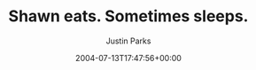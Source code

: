 ---
title: Shawn eats. Sometimes sleeps.
author: Justin Parks
layout: post
date: 2004-07-13T17:47:56+00:00
url: /2004/07/13/shawn-eats-sleeps/
categories:
  - Chipmunk Bay
characters:
  - ninja monkey
  - shawn
alt: 
comic: 20040713.png
weiner: 
storyline: 
  - The beginning
---
